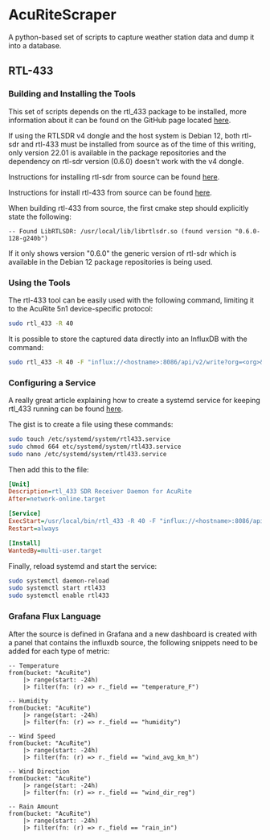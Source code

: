 # AcuRiteScraper
A python-based set of scripts to capture weather station data and dump it into a database.

## RTL-433

### Building and Installing the Tools
This set of scripts depends on the rtl_433 package to be installed, more information about it can be found on the GitHub
page located [here](https://github.com/merbanan/rtl_433).

If using the RTLSDR v4 dongle and the host system is Debian 12, both rtl-sdr and rtl-433 must be installed from source
as of the time of this writing, only version 22.01 is available in the package repositories and the dependency on
rtl-sdr version (0.6.0) doesn't work with the v4 dongle.

Instructions for installing rtl-sdr from source can be found [here](https://github.com/rtlsdrblog/rtl-sdr-blog/).

Instructions for install rtl-433 from source can be found [here](https://github.com/merbanan/rtl_433/blob/master/docs/BUILDING.md).

When building rtl-433 from source, the first cmake step should explicitly state the following:

```text
-- Found LibRTLSDR: /usr/local/lib/librtlsdr.so (found version "0.6.0-128-g240b")
```

If it only shows version "0.6.0" the generic version of rtl-sdr which is available in the Debian 12 package repositories
is being used.

### Using the Tools
The rtl-433 tool can be easily used with the following command, limiting it to the AcuRite 5n1 device-specific protocol:

```bash
sudo rtl_433 -R 40
```

It is possible to store the captured data directly into an InfluxDB with the command:

```bash
sudo rtl_433 -R 40 -F "influx://<hostname>:8086/api/v2/write?org=<org>&bucket=<bucket>,token=<authtoken>"
```

### Configuring a Service
A really great article explaining how to create a systemd service for keeping rtl_433 running can be found [here](https://www.apalrd.net/posts/2021/rtl433/).

The gist is to create a file using these commands:

```bash
sudo touch /etc/systemd/system/rtl433.service
sudo chmod 664 etc/systemd/system/rtl433.service
sudo nano /etc/systemd/system/rtl433.service
```

Then add this to the file:

```ini
[Unit]
Description=rtl_433 SDR Receiver Daemon for AcuRite
After=network-online.target

[Service]
ExecStart=/usr/local/bin/rtl_433 -R 40 -F "influx://<hostname>:8086/api/v2/write?org=<org>&bucket=<bucket>,token=<authtoken>"
Restart=always

[Install]
WantedBy=multi-user.target
```

Finally, reload systemd and start the service:

```bash
sudo systemctl daemon-reload
sudo systemctl start rtl433
sudo systemctl enable rtl433
```

### Grafana Flux Language
After the source is defined in Grafana and a new dashboard is created with a panel that contains the influxdb source,
the following snippets need to be added for each type of metric:

```influxql
-- Temperature
from(bucket: "AcuRite")
    |> range(start: -24h)
    |> filter(fn: (r) => r._field == "temperature_F")

-- Humidity
from(bucket: "AcuRite")
    |> range(start: -24h)
    |> filter(fn: (r) => r._field == "humidity")

-- Wind Speed
from(bucket: "AcuRite")
    |> range(start: -24h)
    |> filter(fn: (r) => r._field == "wind_avg_km_h")

-- Wind Direction
from(bucket: "AcuRite")
    |> range(start: -24h)
    |> filter(fn: (r) => r._field == "wind_dir_reg")

-- Rain Amount
from(bucket: "AcuRite")
    |> range(start: -24h)
    |> filter(fn: (r) => r._field == "rain_in")
```
